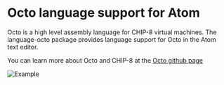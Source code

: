 Octo language support for Atom
====

Octo is a high level assembly language for CHIP-8 virtual machines. The language-octo package provides language support for Octo in the Atom text editor.

You can learn more about Octo and CHIP-8 at the [Octo github page](https://github.com/JohnEarnest/Octo/)

![Example](http://i.imgur.com/0ZRchQy.png)

